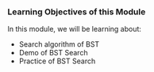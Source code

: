 ### Learning Objectives of this Module

In this module, we will be learning about:

   - Search algorithm of BST
   - Demo of BST Search
   - Practice of BST Search

